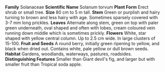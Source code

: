  **Family** Solanaceae **Scientific Name** Solanum torvum **Plant Form** Erect shrub or small tree. **Size** 80 cm to 5 m tall. **Stem** Green or purplish and hairy turning to brown and less hairy with age. Sometimes sparsely covered with 3-7 mm long prickles. **Leaves** Alternate along stem, green on top with paler green underneath, oval shaped and often with lobes, cream coloured vein running down middle which is sometimes prickly. **Flowers** White, star shaped with yellow central column. Up to 2.5 cm wide. In large clusters of 15-100. **Fruit and Seeds** A round berry, initially green ripening to yellow, and black when dried out. Contains white, pale yellow or dull brown seeds. **Habitat** Gardens, woodlands, waterways, pastures, roadsides. **Distinguishing Features** Smaller than Giant devil's fig, and larger but with smaller fruit than Tropical soda apple.